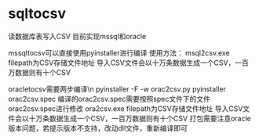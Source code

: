 # sqltocsv
读数据库表写入CSV
目前实现mssql和oracle

mssqltocsv可以直接使用pyinstaller进行编译
使用方法：
msql2csv.exe <server> <database> <username> <password> <tablename> <filepath>
filepath为CSV存储文件地址
导入CSV文件会以十万条数据生成一个CSV，一百万数据则有十个CSV
  
oracletocsv需要两步编译\n
pyinstaller -F -w orac2csv.py
pyinstaller orac2csv.spec
编译的orac2csv.spec需要按照spec文件下的文件orac2csv.spec进行修改
ora2csv.exe <server> <database> <username> <password> <tablename> <filepath>
filepath为CSV存储文件地址
导入CSV文件会以十万条数据生成一个CSV，一百万数据则有十个CSV
打包需要注意oracle版本问题，若提示版本不支持，改动dll文件，重新编译即可
